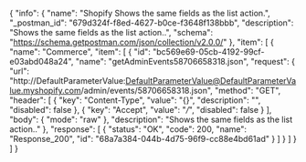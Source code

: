 {
  "info": {
    "name": "Shopify Shows the same fields as the list action.",
    "_postman_id": "679d324f-f8ed-4627-b0ce-f3648f138bbb",
    "description": "Shows the same fields as the list action..",
    "schema": "https://schema.getpostman.com/json/collection/v2.0.0/"
  },
  "item": [
    {
      "name": "Commerce",
      "item": [
        {
          "id": "bc569e69-05cb-4192-99cf-e03abd048a24",
          "name": "getAdminEvents58706658318.json",
          "request": {
            "url": "http://DefaultParameterValue:DefaultParameterValue@DefaultParameterValue.myshopify.com/admin/events/58706658318.json",
            "method": "GET",
            "header": [
              {
                "key": "Content-Type",
                "value": "{}",
                "description": "",
                "disabled": false
              },
              {
                "key": "Accept",
                "value": "*/*",
                "disabled": false
              }
            ],
            "body": {
              "mode": "raw"
            },
            "description": "Shows the same fields as the list action.."
          },
          "response": [
            {
              "status": "OK",
              "code": 200,
              "name": "Response_200",
              "id": "68a7a384-044b-4d75-96f9-cc88e4bd61ad"
            }
          ]
        }
      ]
    }
  ]
}